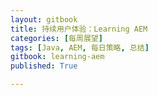 ```yaml
---
layout: gitbook
title: 持续用户体验：Learning AEM 
categories: [每周展望]
tags: [Java, AEM, 每日策略, 总结]
gitbook: learning-aem
published: True

---
```

